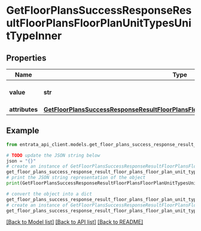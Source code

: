 # GetFloorPlansSuccessResponseResultFloorPlansFloorPlanUnitTypesUnitTypeInner


## Properties

Name | Type | Description | Notes
------------ | ------------- | ------------- | -------------
**value** | **str** | The value of the unit type | 
**attributes** | [**GetFloorPlansSuccessResponseResultFloorPlansFloorPlanUnitTypesUnitTypeInnerAttributes**](GetFloorPlansSuccessResponseResultFloorPlansFloorPlanUnitTypesUnitTypeInnerAttributes.md) |  | 

## Example

```python
from entrata_api_client.models.get_floor_plans_success_response_result_floor_plans_floor_plan_unit_types_unit_type_inner import GetFloorPlansSuccessResponseResultFloorPlansFloorPlanUnitTypesUnitTypeInner

# TODO update the JSON string below
json = "{}"
# create an instance of GetFloorPlansSuccessResponseResultFloorPlansFloorPlanUnitTypesUnitTypeInner from a JSON string
get_floor_plans_success_response_result_floor_plans_floor_plan_unit_types_unit_type_inner_instance = GetFloorPlansSuccessResponseResultFloorPlansFloorPlanUnitTypesUnitTypeInner.from_json(json)
# print the JSON string representation of the object
print(GetFloorPlansSuccessResponseResultFloorPlansFloorPlanUnitTypesUnitTypeInner.to_json())

# convert the object into a dict
get_floor_plans_success_response_result_floor_plans_floor_plan_unit_types_unit_type_inner_dict = get_floor_plans_success_response_result_floor_plans_floor_plan_unit_types_unit_type_inner_instance.to_dict()
# create an instance of GetFloorPlansSuccessResponseResultFloorPlansFloorPlanUnitTypesUnitTypeInner from a dict
get_floor_plans_success_response_result_floor_plans_floor_plan_unit_types_unit_type_inner_from_dict = GetFloorPlansSuccessResponseResultFloorPlansFloorPlanUnitTypesUnitTypeInner.from_dict(get_floor_plans_success_response_result_floor_plans_floor_plan_unit_types_unit_type_inner_dict)
```
[[Back to Model list]](../README.md#documentation-for-models) [[Back to API list]](../README.md#documentation-for-api-endpoints) [[Back to README]](../README.md)


